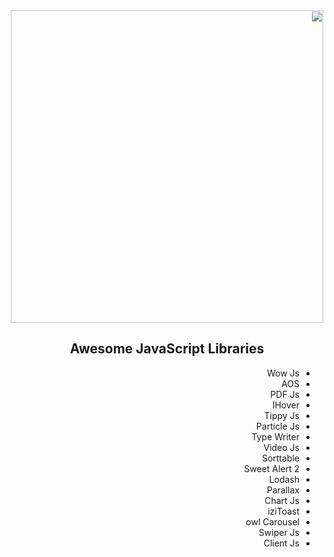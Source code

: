 <div dir="rtl">




<div align="center">
<img src="https://user-images.githubusercontent.com/56348113/205445094-7bf2f029-61d7-415b-9444-9a84586485be.png" width="500">

## Awesome JavaScript Libraries

</div>
<ul>
<li>Wow Js</li>
<li>AOS</li>
<li>PDF Js</li>
<li>IHover</li>
<li>Tippy Js</li>
<li>Particle Js</li>
<li>Type Writer</li>
<li>Video Js</li>
<li>Sorttable</li>
<li>Sweet Alert 2</li>
<li>Lodash</li>
<li>Parallax</li>
<li>Chart Js</li>
<li>iziToast</li>
<li>owl Carousel</li>
<li>Swiper Js</li>
<li>Client Js</li>
</ul>

</div>
